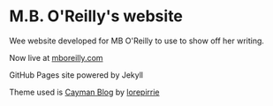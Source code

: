 # M.B. O'Reilly's website

Wee website developed for MB O'Reilly to use to show off her writing.

Now live at [mboreilly.com](http://mboreilly.com)

GitHub Pages site powered by Jekyll

Theme used is [Cayman Blog](https://lorepirri.github.io/cayman-blog/) by [lorepirrie](https://github.com/lorepirri)


